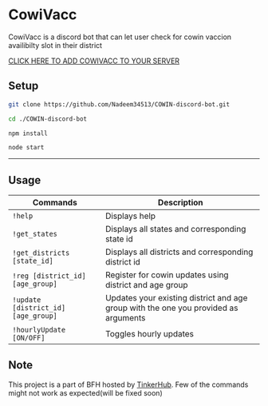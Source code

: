 # CowiVacc

CowiVacc is a discord bot that can let user check for cowin vaccion availibilty slot in their district 

[CLICK HERE TO ADD COWIVACC TO YOUR SERVER](https://discord.com/oauth2/authorize?client_id=843232501631287347&scope=bot)

## Setup

```bash
git clone https://github.com/Nadeem34513/COWIN-discord-bot.git 

cd ./COWIN-discord-bot
```
```javascript
npm install

node start
```
___

## Usage

| Commands      | Description |
| -----------   | ----------- |
| `!help`        | Displays help       |
| `!get_states`     | Displays all states and corresponding state id        |
| `!get_districts [state_id]`     | Displays all districts and corresponding district id        |
| `!reg [district_id] [age_group]`     | Register for cowin updates using district and age group        |
| `!update [district_id] [age_group]`     | Updates your existing district and age group with the one you provided as arguments        |
| `!hourlyUpdate [ON/OFF]`     | Toggles hourly updates         |


## Note

This project is a part of BFH hosted by [TinkerHub](tinkerhub.org).
Few of the commands might not work as expected(will be fixed soon)
